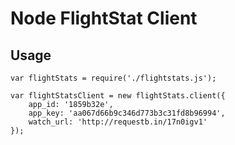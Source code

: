 # Node FlightStat Client

## Usage

```
var flightStats = require('./flightstats.js');

var flightStatsClient = new flightStats.client({
	app_id: '1859b32e',
	app_key: 'aa067d66b9c346d773b3c31fd8b96994',
	watch_url: 'http://requestb.in/17n0igv1'
});
```
